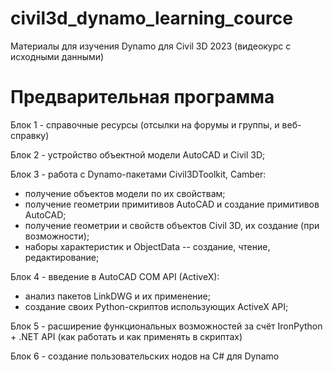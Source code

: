 # civil3d_dynamo_learning_cource
Материалы для изучения Dynamo для Civil 3D 2023 (видеокурс с исходными данными)

# Предварительная программа

Блок 1 - справочные ресурсы (отсылки на форумы и группы, и веб-справку)

Блок 2 - устройство объектной модели AutoCAD и Civil 3D;

Блок 3 - работа с Dynamo-пакетами Civil3DToolkit, Camber:

- получение объектов модели по их свойствам;
- получение геометрии примитивов AutoCAD и создание примитивов AutoCAD;
- получение геометрии и свойств объектов Civil 3D, их создание (при возможности);
- наборы характеристик и ObjectData -- создание, чтение, редактирование;

Блок 4 - введение в AutoCAD COM API (ActiveX):

- анализ пакетов LinkDWG и их применение;
- создание своих Python-скриптов использующих ActiveX API;

Блок 5 - расширение функциональных возможностей за счёт IronPython + .NET API (как работать и как применять в скриптах)

Блок 6 - создание пользовательских нодов на C# для Dynamo
